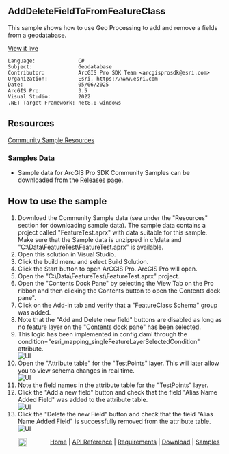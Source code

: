 ## AddDeleteFieldToFromFeatureClass

<!-- TODO: Write a brief abstract explaining this sample -->
This sample shows how to use Geo Processing to add and remove a fields from a geodatabase.  
  


<a href="https://pro.arcgis.com/en/pro-app/sdk/" target="_blank">View it live</a>

<!-- TODO: Fill this section below with metadata about this sample-->
```
Language:              C#
Subject:               Geodatabase
Contributor:           ArcGIS Pro SDK Team <arcgisprosdk@esri.com>
Organization:          Esri, https://www.esri.com
Date:                  05/06/2025
ArcGIS Pro:            3.5
Visual Studio:         2022
.NET Target Framework: net8.0-windows
```

## Resources

[Community Sample Resources](https://github.com/Esri/arcgis-pro-sdk-community-samples#resources)

### Samples Data

* Sample data for ArcGIS Pro SDK Community Samples can be downloaded from the [Releases](https://github.com/Esri/arcgis-pro-sdk-community-samples/releases) page.  

## How to use the sample
<!-- TODO: Explain how this sample can be used. To use images in this section, create the image file in your sample project's screenshots folder. Use relative url to link to this image using this syntax: ![My sample Image](FacePage/SampleImage.png) -->
1. Download the Community Sample data (see under the "Resources" section for downloading sample data).  The sample data contains a project called "FeatureTest.aprx" with data suitable for this sample.  Make sure that the Sample data is unzipped in c:\data and "C:\Data\FeatureTest\FeatureTest.aprx" is available.
2. Open this solution in Visual Studio.  
3. Click the build menu and select Build Solution.  
4. Click the Start button to open ArCGIS Pro. ArcGIS Pro will open.    
5. Open the "C:\Data\FeatureTest\FeatureTest.aprx" project.  
6. Open the "Contents Dock Pane" by selecting the View Tab on the Pro ribbon and then clicking the Contents button to open the Contents dock pane".  
7. Click on the Add-in tab and verify that a "FeatureClass Schema" group was added.  
8. Note that the "Add and Delete new field" buttons are disabled as long as no feature layer on the "Contents dock pane" has been selected.  
9. This logic has been implemented in config.daml through the condition="esri_mapping_singleFeatureLayerSelectedCondition" attribute.  
![UI](Screenshots/Screen0.png)  
10. Open the "Attribute table" for the "TestPoints" layer.  This will later allow you to view schema changes in real time.  
![UI](Screenshots/Screen1.png)  
11. Note the field names in the attribute table for the "TestPoints" layer.  
12. Click the "Add a new field" button and check that the field "Alias Name Added Field" was added to the attribute table.  
![UI](Screenshots/Screen2.png)  
13. Click the "Delete the new Field" button and check that the field "Alias Name Added Field" is successfully removed from the attribute table.  
![UI](Screenshots/Screen3.png)  
  

<!-- End -->

&nbsp;&nbsp;&nbsp;&nbsp;&nbsp;&nbsp;<img src="https://esri.github.io/arcgis-pro-sdk/images/ArcGISPro.png"  alt="ArcGIS Pro SDK for Microsoft .NET Framework" height = "20" width = "20" align="top"  >
&nbsp;&nbsp;&nbsp;&nbsp;&nbsp;&nbsp;&nbsp;&nbsp;&nbsp;&nbsp;&nbsp;&nbsp;
[Home](https://github.com/Esri/arcgis-pro-sdk/wiki) | <a href="https://pro.arcgis.com/en/pro-app/latest/sdk/api-reference" target="_blank">API Reference</a> | [Requirements](https://github.com/Esri/arcgis-pro-sdk/wiki#requirements) | [Download](https://github.com/Esri/arcgis-pro-sdk/wiki#installing-arcgis-pro-sdk-for-net) | <a href="https://github.com/esri/arcgis-pro-sdk-community-samples" target="_blank">Samples</a>
